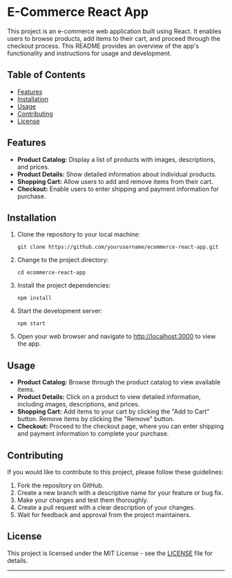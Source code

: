 # E-Commerce React App

This project is an e-commerce web application built using React. It enables users to browse products, add items to their cart, and proceed through the checkout process. This README provides an overview of the app's functionality and instructions for usage and development.

## Table of Contents

- [Features](#features)
- [Installation](#installation)
- [Usage](#usage)
- [Contributing](#contributing)
- [License](#license)


## Features

- **Product Catalog:** Display a list of products with images, descriptions, and prices.
- **Product Details:** Show detailed information about individual products.
- **Shopping Cart:** Allow users to add and remove items from their cart.
- **Checkout:** Enable users to enter shipping and payment information for purchase.

## Installation

1. Clone the repository to your local machine:

   ```
   git clone https://github.com/yourusername/ecommerce-react-app.git
   ```

2. Change to the project directory:

   ```
   cd ecommerce-react-app
   ```

3. Install the project dependencies:

   ```
   npm install
   ```

4. Start the development server:

   ```
   npm start
   ```

5. Open your web browser and navigate to [http://localhost:3000](http://localhost:3000) to view the app.

## Usage

- **Product Catalog:** Browse through the product catalog to view available items.
- **Product Details:** Click on a product to view detailed information, including images, descriptions, and prices.
- **Shopping Cart:** Add items to your cart by clicking the "Add to Cart" button. Remove items by clicking the "Remove" button.
- **Checkout:** Proceed to the checkout page, where you can enter shipping and payment information to complete your purchase.

## Contributing

If you would like to contribute to this project, please follow these guidelines:

1. Fork the repository on GitHub.
2. Create a new branch with a descriptive name for your feature or bug fix.
3. Make your changes and test them thoroughly.
4. Create a pull request with a clear description of your changes.
5. Wait for feedback and approval from the project maintainers.

## License

This project is licensed under the MIT License - see the [LICENSE](LICENSE) file for details.

---
